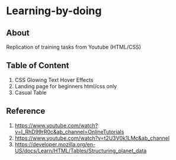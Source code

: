 # Learning-by-doing

## About

Replication of training tasks from Youtube (HTML/CSS)

## Table of Content

1. CSS Glowing Text Hover Effects
2. Landing page for beginners html/css only 
3. Casual Table

## Reference

1. https://www.youtube.com/watch?v=I_RhD99rR0c&ab_channel=OnlineTutorials
2. https://www.youtube.com/watch?v=t2U3V0k1LMc&ab_channel
3. https://developer.mozilla.org/en-US/docs/Learn/HTML/Tables/Structuring_planet_data